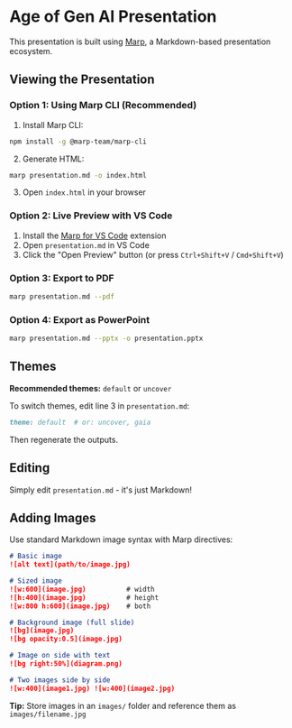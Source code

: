 # Age of Gen AI Presentation

This presentation is built using [Marp](https://marp.app/), a Markdown-based presentation ecosystem.

## Viewing the Presentation

### Option 1: Using Marp CLI (Recommended)

1. Install Marp CLI:
```bash
npm install -g @marp-team/marp-cli
```

2. Generate HTML:
```bash
marp presentation.md -o index.html
```

3. Open `index.html` in your browser

### Option 2: Live Preview with VS Code

1. Install the [Marp for VS Code](https://marketplace.visualstudio.com/items?itemName=marp-team.marp-vscode) extension
2. Open `presentation.md` in VS Code
3. Click the "Open Preview" button (or press `Ctrl+Shift+V` / `Cmd+Shift+V`)

### Option 3: Export to PDF

```bash
marp presentation.md --pdf
```
### Option 4: Export as PowerPoint

```bash
marp presentation.md --pptx -o presentation.pptx
```

## Themes

**Recommended themes:** `default` or `uncover`

To switch themes, edit line 3 in `presentation.md`:
```markdown
theme: default  # or: uncover, gaia
```

Then regenerate the outputs.

## Editing

Simply edit `presentation.md` - it's just Markdown!

## Adding Images

Use standard Markdown image syntax with Marp directives:

```markdown
# Basic image
![alt text](path/to/image.jpg)

# Sized image
![w:600](image.jpg)          # width
![h:400](image.jpg)          # height
![w:800 h:600](image.jpg)    # both

# Background image (full slide)
![bg](image.jpg)
![bg opacity:0.5](image.jpg)

# Image on side with text
![bg right:50%](diagram.png)

# Two images side by side
![w:400](image1.jpg) ![w:400](image2.jpg)
```

**Tip:** Store images in an `images/` folder and reference them as `images/filename.jpg`
